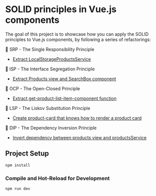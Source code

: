 # SOLID principles in Vue.js components

The goal of this project is to showcase how you can apply the SOLID principles to Vue.js components, by following a series of refactorings:

🎯 SRP - The Single Responsibility Principle
  - [Extract LocalStorageProductsService](https://github.com/alonsogarciapablo/solid-in-vuejs/tree/step-1)

🧵 ISP - The Interface Segregation Principle
  - [Extract Products view and SearchBox component](https://github.com/alonsogarciapablo/solid-in-vuejs/tree/step-2)

🚪 OCP - The Open-Closed Principle
  - [Extract get-product-list-item-component function](https://github.com/alonsogarciapablo/solid-in-vuejs/tree/step-3)

🧩 LSP - The Liskov Substitution Principle
  - [Create product-card that knows how to render a product card](https://github.com/alonsogarciapablo/solid-in-vuejs/tree/step-4)

🔌 DIP - The Dependency Inversion Principle
  - [Invert dependency between products view and productsService](https://github.com/alonsogarciapablo/solid-in-vuejs/tree/step-5)

## Project Setup

```sh
npm install
```

### Compile and Hot-Reload for Development

```sh
npm run dev
```
